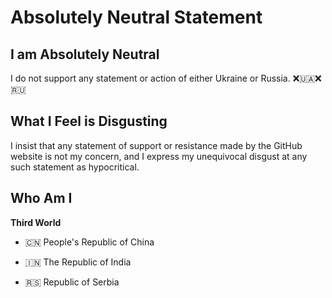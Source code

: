# Absolutely Neutral Statement

## I am Absolutely Neutral

I do not support any statement or action of either Ukraine or Russia. ❌🇺🇦❌🇷🇺

## What I Feel is Disgusting

I insist that any statement of support or resistance made by the GitHub website is not my concern, and I express my unequivocal disgust at any such statement as hypocritical.

## Who Am I

**Third World**

* 🇨🇳 People's Republic of China

* 🇮🇳 The Republic of India

* 🇷🇸 Republic of Serbia
